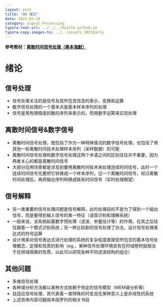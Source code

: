 ```yaml
---
layout: post
title: "00 绪论"
date: 2021-03-24
category: Signal-Processing
typora-root-url: ../../../Kazite.github.io
typora-copy-images-to: ../../assets_2021Early
---
```


**参考教材：[离散时间信号处理（奥本海默）](https://baike.baidu.com/item/离散时间信号处理（第三版）/20378714?fr=aladdin)**

# 绪论

## 信号处理

* 信号处理关注的是信号及其所包含信息的表示、变换和运算
* 数字信号处理的一个基本点是基本样本序列的处理
* 信号是用有限精度的数的序列来表示的，而用数字运算来实现处理

## 离散时间信号&数字信号

* 离散时间信号处理，既包括了作为一种特殊情况的数字信号处理，也包括了用其他一些离散时间技术处理样本序列（采样数据）的可能
* 离散时间信号处理和数字信号处理这两个术语之间的区别往往并不重要，因为两者关心的都是离散时间信号
* 大部分应用场景都是涉及到要用离散时间技术来处理连续时间信号，此时一个连续时间信号先要把它转换成一个样本序列，记一个离散时间信号，经过离散时间处理后，再把输出序列转换成联系时间信号（实时处理期望）

## 信号解释

* 另一类重要的信号处理问题是信号解释，此时处理目的不是为了得到一个输出信号，而是要得到输入信号的某一特征（语音识别和理解系统）
* 一般来说，该系统起着数字预处理（滤波、参量估计等）的作用，在其之后往往跟着一个模式识别系统；另一种比较新的信号处理了办法，设计信号处理表达式的符号运算
* 设计用来对信号表达式进行处理的系统的复杂程度直接受所包含的基本信号处理概念、定理和性质的影响（eg.，某种信号处理环境具有在时域卷积就相当于在频域相乘的性质，以此可以研究各种不同滤波结构的组合）

## 其他问题

* 多维信号处理
* 各种谱分析方法都以某种方式依赖于特定的信号模型（MEM谱分析等）
* 自适应信号处理，其代表着一类特殊的时变且在某种意义上是非线性的系统
* 上述具体内容可翻阅本段罗列的相关书目

